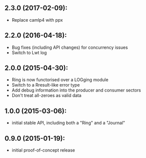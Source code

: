 ## 2.3.0 (2017-02-09):
- Replace camlp4 with ppx

## 2.2.0 (2016-04-18):
- Bug fixes (including API changes) for concurrency issues
- Switch to Lwt log

## 2.0.0 (2015-04-30):
- Ring is now functorised over a LOGging module
- Switch to a Rresult-like error type
- Add debug information into the producer and consumer sectors
- Don't treat all-zeroes as valid data

## 1.0.0 (2015-03-06):
- initial stable API, including both a "Ring" and a "Journal"

## 0.9.0 (2015-01-19):
- initial proof-of-concept release

